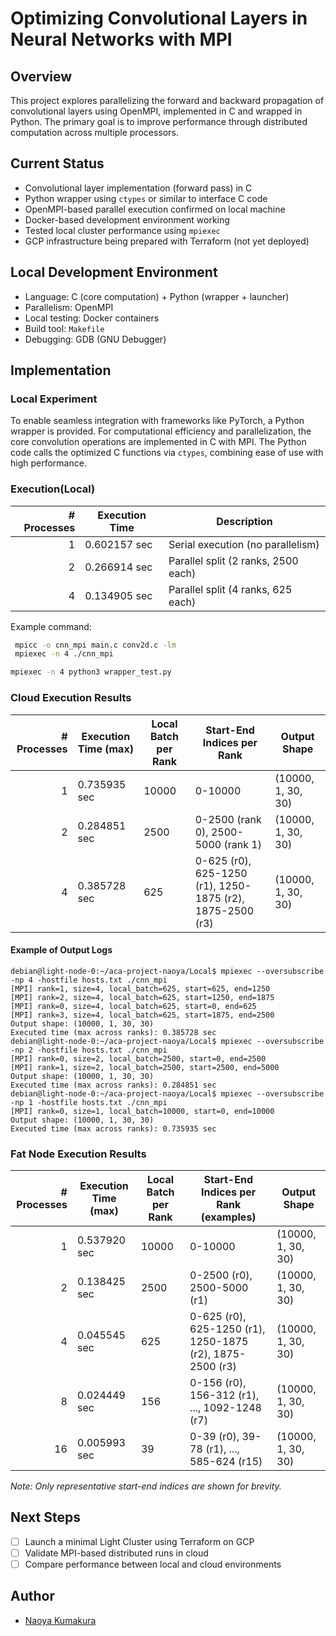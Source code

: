 # Optimizing Convolutional Layers in Neural Networks with MPI

## Overview

This project explores parallelizing the forward and backward propagation of convolutional layers using OpenMPI, implemented in C and wrapped in Python. The primary goal is to improve performance through distributed computation across multiple processors.

## Current Status

-  Convolutional layer implementation (forward pass) in C
-  Python wrapper using `ctypes` or similar to interface C code
-  OpenMPI-based parallel execution confirmed on local machine
-  Docker-based development environment working
-  Tested local cluster performance using `mpiexec`
-  GCP infrastructure being prepared with Terraform (not yet deployed)

## Local Development Environment

- Language: C (core computation) + Python (wrapper + launcher)
- Parallelism: OpenMPI
- Local testing: Docker containers
- Build tool: `Makefile`
- Debugging: GDB (GNU Debugger)

## Implementation

### Local Experiment
To enable seamless integration with frameworks like PyTorch, a Python wrapper is provided. For computational efficiency and parallelization, the core convolution operations are implemented in C with MPI. The Python code calls the optimized C functions via `ctypes`, combining ease of use with high performance.

### Execution(Local)

| # Processes | Execution Time | Description                                |
|------------:|----------------|--------------------------------------------|
| 1           | 0.602157 sec   | Serial execution (no parallelism)          |
| 2           | 0.266914 sec   | Parallel split (2 ranks, 2500 each)        |
| 4           | 0.134905 sec   | Parallel split (4 ranks, 625 each)         |


Example command:  
```bash
 mpicc -o cnn_mpi main.c conv2d.c -lm
 mpiexec -n 4 ./cnn_mpi
```
```bash
mpiexec -n 4 python3 wrapper_test.py
```

### Cloud Execution Results

| # Processes | Execution Time (max) | Local Batch per Rank | Start-End Indices per Rank                | Output Shape            |
|------------:|---------------------|----------------------|-------------------------------------------|------------------------|
| 1           | 0.735935 sec        | 10000                | 0-10000                                   | (10000, 1, 30, 30)     |
| 2           | 0.284851 sec        | 2500                 | 0-2500 (rank 0), 2500-5000 (rank 1)       | (10000, 1, 30, 30)     |
| 4           | 0.385728 sec        | 625                  | 0-625 (r0), 625-1250 (r1), 1250-1875 (r2), 1875-2500 (r3) | (10000, 1, 30, 30)     |

####    Example of Output Logs

```text
debian@light-node-0:~/aca-project-naoya/Local$ mpiexec --oversubscribe -np 4 -hostfile hosts.txt ./cnn_mpi
[MPI] rank=1, size=4, local_batch=625, start=625, end=1250
[MPI] rank=2, size=4, local_batch=625, start=1250, end=1875
[MPI] rank=0, size=4, local_batch=625, start=0, end=625
[MPI] rank=3, size=4, local_batch=625, start=1875, end=2500
Output shape: (10000, 1, 30, 30)
Executed time (max across ranks): 0.385728 sec
debian@light-node-0:~/aca-project-naoya/Local$ mpiexec --oversubscribe -np 2 -hostfile hosts.txt ./cnn_mpi
[MPI] rank=0, size=2, local_batch=2500, start=0, end=2500
[MPI] rank=1, size=2, local_batch=2500, start=2500, end=5000
Output shape: (10000, 1, 30, 30)
Executed time (max across ranks): 0.284851 sec
debian@light-node-0:~/aca-project-naoya/Local$ mpiexec --oversubscribe -np 1 -hostfile hosts.txt ./cnn_mpi
[MPI] rank=0, size=1, local_batch=10000, start=0, end=10000
Output shape: (10000, 1, 30, 30)
Executed time (max across ranks): 0.735935 sec
```

### Fat Node Execution Results

| # Processes | Execution Time (max) | Local Batch per Rank | Start-End Indices per Rank (examples)                | Output Shape            |
|------------:|---------------------|----------------------|------------------------------------------------------|------------------------|
| 1           | 0.537920 sec        | 10000                | 0-10000                                              | (10000, 1, 30, 30)     |
| 2           | 0.138425 sec        | 2500                 | 0-2500 (r0), 2500-5000 (r1)                          | (10000, 1, 30, 30)     |
| 4           | 0.045545 sec        | 625                  | 0-625 (r0), 625-1250 (r1), 1250-1875 (r2), 1875-2500 (r3) | (10000, 1, 30, 30)     |
| 8           | 0.024449 sec        | 156                  | 0-156 (r0), 156-312 (r1), ..., 1092-1248 (r7)        | (10000, 1, 30, 30)     |
| 16          | 0.005993 sec        | 39                   | 0-39 (r0), 39-78 (r1), ..., 585-624 (r15)            | (10000, 1, 30, 30)     |

*Note: Only representative start-end indices are shown for brevity.*


## Next Steps

- [ ] Launch a minimal Light Cluster using Terraform on GCP
- [ ] Validate MPI-based distributed runs in cloud
- [ ] Compare performance between local and cloud environments

## Author

- [Naoya Kumakura](https://github.com/naoya526)
